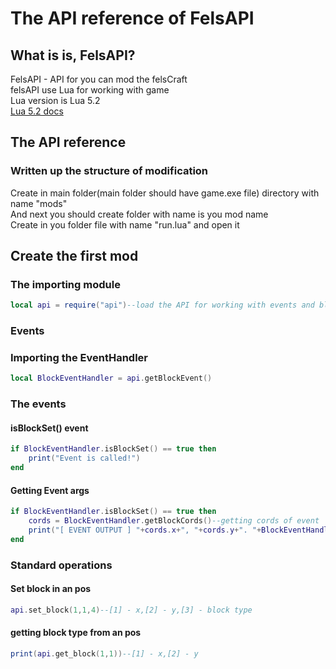 # The API reference of FelsAPI

## What is is, FelsAPI?

FelsAPI - API for you can mod the felsCraft<br>
felsAPI use Lua for working with game<br>
Lua version is Lua 5.2<br>
[Lua 5.2 docs](https://www.lua.org/manual/5.2/manual.html#6.9)<br>


## The API reference


### Written up the structure of modification

Create in main folder(main folder should have game.exe file) directory with name "mods"<br>
And next you should create folder with name is you mod name<br>
Create in you folder file with name "run.lua" and open it<br>

## Create the first mod

### The importing module

```Lua
local api = require("api")--load the API for working with events and blocks
```

### Events

### Importing the EventHandler

```Lua
local BlockEventHandler = api.getBlockEvent()
```

### The events

#### isBlockSet() event

```Lua
if BlockEventHandler.isBlockSet() == true then
    print("Event is called!")
end 
```

#### Getting Event args

```Lua
if BlockEventHandler.isBlockSet() == true then
    cords = BlockEventHandler.getBlockCords()--getting cords of event
    print("[ EVENT OUTPUT ] "+cords.x+", "+cords.y+". "+BlockEventHandler.getBlockType)
end 
```

### Standard operations

#### Set block in an pos

```Lua
api.set_block(1,1,4)--[1] - x,[2] - y,[3] - block type
```

#### getting block type from an pos

```Lua
print(api.get_block(1,1))--[1] - x,[2] - y
```
